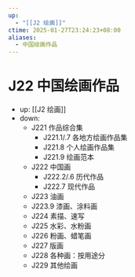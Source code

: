 ```yaml
---
up:
  - "[[J2 绘画]]"
ctime: 2025-01-27T23:24:23+08:00
aliases:
  - 中国绘画作品
---
```


# J22 中国绘画作品

- up: [[J2 绘画]]
- down:	
	- J221 作品综合集
		- J221.1/.7 各地方绘画作品集
		- J221.8 个人绘画作品集
		- J221.9 绘画范本
	- J222 中国画
		- J222.2/.6 历代作品
		- J222.7 现代作品
	- J223 油画
	- J223.9 漆画、涂料画
	- J224 素描、速写
	- J225 水彩、水粉画
	- J226 粉画、蜡笔画
	- J227 版画
	- J228 各种画：按用途分
	- J229 其他绘画
	
